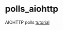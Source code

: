# polls_aiohttp
AIOHTTP polls [tutorial](https://aiohttp-demos.readthedocs.io/en/latest/tutorial.html#aiohttp-demos-polls-getting-started)

